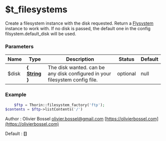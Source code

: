 # $t_filesystems

Create a filesystem instance with the disk requested. Return a [Flysystem](https://flysystem.thephpleague.com/docs/usage/filesystem-api/) instance to work with.
If no disk is passed, the default one in the config filsystem.default_disk will be used.


### Parameters
Name  |  Type  |  Description  |  Status  |  Default
------------  |  ------------  |  ------------  |  ------------  |  ------------
$disk  |  **{ [String](http://php.net/manual/en/language.types.string.php) }**  |  The disk wanted. can be any disk configured in your filesystem config file.  |  optional  |  null

### Example
```php
	$ftp = Thorin::filesystem_factory('ftp');
$contents = $ftp->listContents('/')
```
Author : Olivier Bossel [olivier.bossel@gmail.com](mailto:olivier.bossel@gmail.com) [https://olivierbossel.com](https://olivierbossel.com)

Default : **[]**